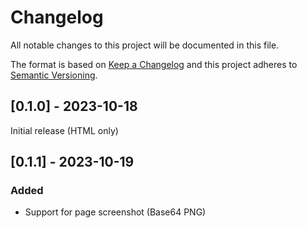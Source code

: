 # Changelog

All notable changes to this project will be documented in this file.

The format is based on [Keep a Changelog](https://keepachangelog.com/en/1.0.0) and this project adheres to [Semantic Versioning](https://semver.org/spec/v2.0.0.html).

## [0.1.0] - 2023-10-18

Initial release (HTML only)

## [0.1.1] - 2023-10-19

### Added

- Support for page screenshot (Base64 PNG)
